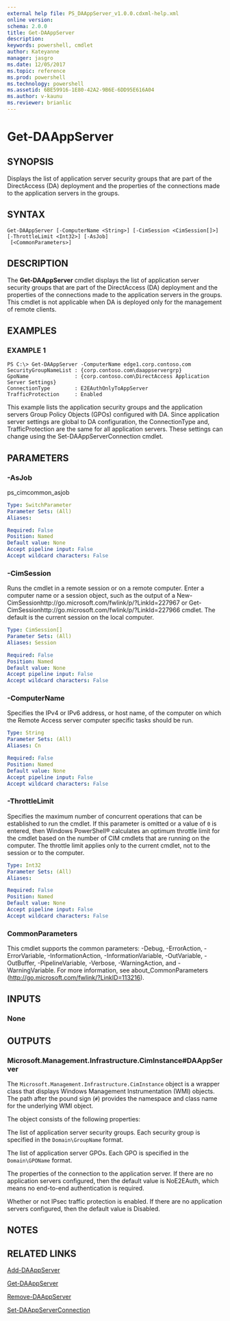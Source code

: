 ```yaml
---
external help file: PS_DAAppServer_v1.0.0.cdxml-help.xml
online version: 
schema: 2.0.0
title: Get-DAAppServer
description: 
keywords: powershell, cmdlet
author: Kateyanne
manager: jasgro
ms.date: 12/05/2017
ms.topic: reference
ms.prod: powershell
ms.technology: powershell
ms.assetid: 6BE59916-1E80-42A2-9B6E-6DD95E616A04
ms.author: v-kaunu
ms.reviewer: brianlic
---
```


# Get-DAAppServer

## SYNOPSIS
Displays the list of application server security groups that are part of the DirectAccess (DA) deployment and the properties of the connections made to the application servers in the groups.

## SYNTAX

```
Get-DAAppServer [-ComputerName <String>] [-CimSession <CimSession[]>] [-ThrottleLimit <Int32>] [-AsJob]
 [<CommonParameters>]
```

## DESCRIPTION
The **Get-DAAppServer** cmdlet displays the list of application server security groups that are part of the DirectAccess (DA) deployment and the properties of the connections made to the application servers in the groups.
This cmdlet is not applicable when DA is deployed only for the management of remote clients.

## EXAMPLES

### EXAMPLE 1
```
PS C:\> Get-DAAppServer -ComputerName edge1.corp.contoso.com
SecurityGroupNameList : {corp.contoso.com\daappservergrp} 
GpoName               : {corp.contoso.com\DirectAccess Application Server Settings} 
ConnectionType        : E2EAuthOnlyToAppServer 
TrafficProtection     : Enabled
```

This example lists the application security groups and the application servers Group Policy Objects (GPOs) configured with DA.
Since application server settings are global to DA configuration, the ConnectionType and, TrafficProtection are the same for all application servers.
These settings can change using the Set-DAAppServerConnection cmdlet.

## PARAMETERS

### -AsJob
ps_cimcommon_asjob

```yaml
Type: SwitchParameter
Parameter Sets: (All)
Aliases: 

Required: False
Position: Named
Default value: None
Accept pipeline input: False
Accept wildcard characters: False
```

### -CimSession
Runs the cmdlet in a remote session or on a remote computer.
Enter a computer name or a session object, such as the output of a New-CimSessionhttp://go.microsoft.com/fwlink/p/?LinkId=227967 or Get-CimSessionhttp://go.microsoft.com/fwlink/p/?LinkId=227966 cmdlet.
The default is the current session on the local computer.

```yaml
Type: CimSession[]
Parameter Sets: (All)
Aliases: Session

Required: False
Position: Named
Default value: None
Accept pipeline input: False
Accept wildcard characters: False
```

### -ComputerName
Specifies the IPv4 or IPv6 address, or host name, of the computer on which the Remote Access server computer specific tasks should be run.

```yaml
Type: String
Parameter Sets: (All)
Aliases: Cn

Required: False
Position: Named
Default value: None
Accept pipeline input: False
Accept wildcard characters: False
```

### -ThrottleLimit
Specifies the maximum number of concurrent operations that can be established to run the cmdlet.
If this parameter is omitted or a value of `0` is entered, then Windows PowerShell® calculates an optimum throttle limit for the cmdlet based on the number of CIM cmdlets that are running on the computer.
The throttle limit applies only to the current cmdlet, not to the session or to the computer.

```yaml
Type: Int32
Parameter Sets: (All)
Aliases: 

Required: False
Position: Named
Default value: None
Accept pipeline input: False
Accept wildcard characters: False
```

### CommonParameters
This cmdlet supports the common parameters: -Debug, -ErrorAction, -ErrorVariable, -InformationAction, -InformationVariable, -OutVariable, -OutBuffer, -PipelineVariable, -Verbose, -WarningAction, and -WarningVariable. For more information, see about_CommonParameters (http://go.microsoft.com/fwlink/?LinkID=113216).

## INPUTS

### None

## OUTPUTS

### Microsoft.Management.Infrastructure.CimInstance#DAAppServer
The `Microsoft.Management.Infrastructure.CimInstance` object is a wrapper class that displays Windows Management Instrumentation (WMI) objects.
The path after the pound sign (`#`) provides the namespace and class name for the underlying WMI object.

The object consists of the following properties: 

The list of application server security groups.
Each security group is specified in the `Domain\GroupName` format. 

The list of application server GPOs.
Each GPO is specified in the `Domain\GPOName` format. 

The properties of the connection to the application server.
If there are no application servers configured, then the default value is NoE2EAuth, which means no end-to-end authentication is required. 

Whether or not IPsec traffic protection is enabled.
If there are no application servers configured, then the default value is Disabled.

## NOTES

## RELATED LINKS

[Add-DAAppServer](./Add-DAAppServer.md)

[Get-DAAppServer](./Get-DAAppServer.md)

[Remove-DAAppServer](./Remove-DAAppServer.md)

[Set-DAAppServerConnection](./Set-DAAppServerConnection.md)

